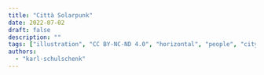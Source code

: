 ```yaml
---
title: "Città Solarpunk"
date: 2022-07-02
draft: false
description: ""
tags: ["illustration", "CC BY-NC-ND 4.0", "horizontal", "people", "city", "wind turbines", "solar", "transport", "farming"]
authors:
  - "karl-schulschenk"
---
```

